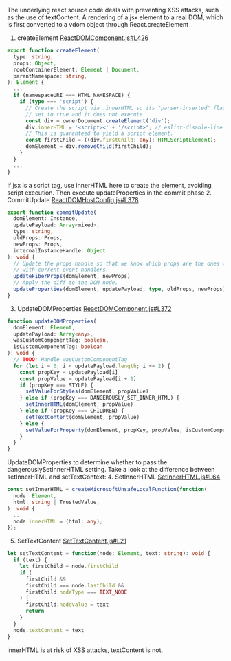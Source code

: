 The underlying react source code deals with preventing XSS attacks, such as the use of textContent.
A rendering of a jsx element to a real DOM, which is first converted to a vdom object through React.createElement
1. createElement
[ReactDOMComponent.js#L426](https://github.com/facebook/react/blob/master/packages/react-dom/src/client/ReactDOMComponent.js#L426)
```ts
export function createElement(
  type: string,
  props: Object,
  rootContainerElement: Element | Document,
  parentNamespace: string,
): Element {
  ...
  if (namespaceURI === HTML_NAMESPACE) {
    if (type === 'script') {
      // Create the script via .innerHTML so its "parser-inserted" flag is
      // set to true and it does not execute
      const div = ownerDocument.createElement('div');
      div.innerHTML = '<script><' + '/script>'; // eslint-disable-line
      // This is guaranteed to yield a script element.
      const firstChild = ((div.firstChild: any): HTMLScriptElement);
      domElement = div.removeChild(firstChild);
    }
  }
  ...
}
```
If jsx is a script tag, use innerHTML here to create the element, avoiding script execution.
Then execute updateProperties in the commit phase
2. CommitUpdate
[ReactDOMHostConfig.js#L378](https://github.com/facebook/react/blob/master/packages/react-dom/src/client/ReactDOMHostConfig.js#L378)
```ts
export function commitUpdate(
  domElement: Instance,
  updatePayload: Array<mixed>,
  type: string,
  oldProps: Props,
  newProps: Props,
  internalInstanceHandle: Object
): void {
  // Update the props handle so that we know which props are the ones with
  // with current event handlers.
  updateFiberProps(domElement, newProps)
  // Apply the diff to the DOM node.
  updateProperties(domElement, updatePayload, type, oldProps, newProps)
}
```
3. UpdateDOMProperties
[ReactDOMComponent.js#L372](https://github.com/facebook/react/blob/master/packages/react-dom/src/client/ReactDOMComponent.js#L372)
```ts
function updateDOMProperties(
  domElement: Element,
  updatePayload: Array<any>,
  wasCustomComponentTag: boolean,
  isCustomComponentTag: boolean
): void {
  // TODO: Handle wasCustomComponentTag
  for (let i = 0; i < updatePayload.length; i += 2) {
    const propKey = updatePayload[i]
    const propValue = updatePayload[i + 1]
    if (propKey === STYLE) {
      setValueForStyles(domElement, propValue)
    } else if (propKey === DANGEROUSLY_SET_INNER_HTML) {
      setInnerHTML(domElement, propValue)
    } else if (propKey === CHILDREN) {
      setTextContent(domElement, propValue)
    } else {
      setValueForProperty(domElement, propKey, propValue, isCustomComponentTag)
    }
  }
}
```
UpdateDOMProperties to determine whether to pass the dangerouslySetInnerHTML setting. Take a look at the difference between setInnerHTML and setTextContext:
4. SetInnerHTML
[SetInnerHTML.js#L64](https://github.com/facebook/react/blob/master/packages/react-dom/src/client/setInnerHTML.js#L64)
```ts
const setInnerHTML = createMicrosoftUnsafeLocalFunction(function(
  node: Element,
  html: string | TrustedValue,
): void {
  ...
  node.innerHTML = (html: any);
});
```
5. SetTextContent
[SetTextContent.js#L21](https://github.com/facebook/react/blob/master/packages/react-dom/src/client/setTextContent.js#L21)
```ts
let setTextContent = function(node: Element, text: string): void {
  if (text) {
    let firstChild = node.firstChild
    if (
      firstChild &&
      firstChild === node.lastChild &&
      firstChild.nodeType === TEXT_NODE
    ) {
      firstChild.nodeValue = text
      return
    }
  }
  node.textContent = text
}
```
innerHTML is at risk of XSS attacks, textContent is not.